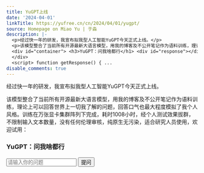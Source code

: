 ```yaml
---
title: YuGPT上线
date: '2024-04-01'
linkTitle: https://yufree.cn/cn/2024/04/01/yugpt/
source: Homepage on Miao Yu | 于淼
description: |-
  <p>经过快一年的研发，我宣布拟我型人工智能YuGPT今天正式上线。</p>
  <p>该模型整合了当前所有开源最新大语言模型，用我的博客及不公开笔记作为语料训练，理论上可以回答世界上一切我了解的问题，回答口气也最大程度模拟了我个人风格。训练在万张显卡集群阵列下完成，耗时1008小时，经个人测试效果拔群，不限制输入文本数量，没有任何伦理审核，纯原生无污染，适合研究人员使用，欢迎试用：</p>
  <div id="container"> <h3>YuGPT：问我啥都行</h1> <div id="response"></div> <input type="text" id="question" placeholder="请输入你的问题"> <button onclick="getResponse()">提问</button>
  </div>
  <script> function getResponse() { ...
disable_comments: true
---
```

<p>经过快一年的研发，我宣布拟我型人工智能YuGPT今天正式上线。</p>
<p>该模型整合了当前所有开源最新大语言模型，用我的博客及不公开笔记作为语料训练，理论上可以回答世界上一切我了解的问题，回答口气也最大程度模拟了我个人风格。训练在万张显卡集群阵列下完成，耗时1008小时，经个人测试效果拔群，不限制输入文本数量，没有任何伦理审核，纯原生无污染，适合研究人员使用，欢迎试用：</p>
<div id="container"> <h3>YuGPT：问我啥都行</h1> <div id="response"></div> <input type="text" id="question" placeholder="请输入你的问题"> <button onclick="getResponse()">提问</button>
</div>
<script> function getResponse() { ...